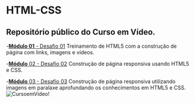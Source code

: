 # HTML-CSS
## Repositório público do Curso em Vídeo.
-[**Módulo 01** - Desafio 01](https://abnerdsn.github.io/HTML-CSS/modulo01/desafio/) 
Treinamento de HTML5 com a construção de página com links, imagens e vídeos.

-[**Módulo** 02 - Desafio 02](https://abnerdsn.github.io/HTML-CSS/modulo02/Desafio/)
Construção de página responsiva usando HTML5 e CSS.

-[**Módulo** 03 - Desafio 03](https://abnerdsn.github.io/HTML-CSS/modulo03/desafio/)
Construção de página responsiva utilizando imagens em paralaxe aprofundando os conhecimentos em HTML5 e CSS.
![CursoemVideo!](https://i.ytimg.com/vi/P8LxrpNQrTU/maxresdefault.jpg)


